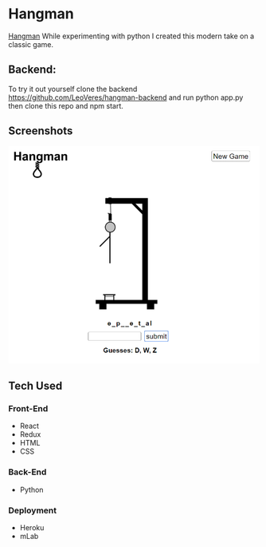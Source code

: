# Hangman

[Hangman]() While experimenting with python I created this modern take on a classic game.  
## Backend:
To try it out yourself clone the backend https://github.com/LeoVeres/hangman-backend 
and run python app.py then clone this repo and npm start.

## Screenshots

<img width="1285" alt="screen shot login" src="./src/imgs/hangmandashboard.PNG">


## Tech Used

### Front-End
* React
* Redux
* HTML
* CSS

### Back-End
* Python

### Deployment
* Heroku
* mLab